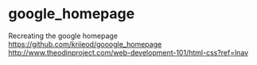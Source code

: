 # google_homepage
Recreating the google homepage
https://github.com/kriieod/gooogle_homepage
http://www.theodinproject.com/web-development-101/html-css?ref=lnav
